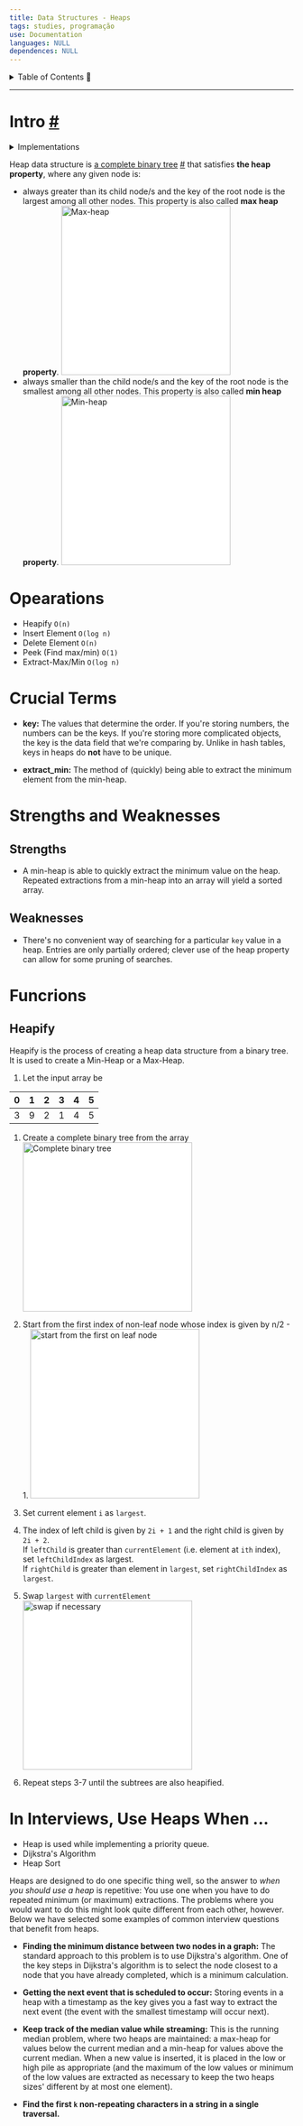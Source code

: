 ```yaml
---
title: Data Structures - Heaps
tags: studies, programação
use: Documentation
languages: NULL
dependences: NULL
---
```


<details> <summary>Table of Contents 🔖</summary>

- [Intro #](#intro-)
- [Opearations](#opearations)
- [Crucial Terms](#crucial-terms)
- [Strengths and Weaknesses](#strengths-and-weaknesses)
	- [Strengths](#strengths)
	- [Weaknesses](#weaknesses)
- [Funcrions](#funcrions)
	- [Heapify](#heapify)
- [In Interviews, Use Heaps When ...](#in-interviews-use-heaps-when-)

</details>

---

# Intro [#](https://www.techtarget.com/whatis/definition/heap)

<details> <summary>Implementations</summary>

[`C`](GAB/Estudos-Trabalhos/PROGRAMAÇÃO/programming-studies/Languages/C/heap_implementation.md) | [`Python`](GAB/Estudos-Trabalhos/PROGRAMAÇÃO/programming-studies/Languages/PYTHON/heap_implementation.md) | [`JavaScript`](../Front_End/JS/heap_implementation.md)

</details>

Heap data structure is [a complete binary tree](#binary-tree) [#](https://www.programiz.com/dsa/complete-binary-tree) that satisfies **the heap property**, where any given node is:

-   always greater than its child node/s and the key of the root node is the largest among all other nodes. This property is also called **max heap property**.
	<img src="https://www.programiz.com/sites/tutorial2program/files/maxheap_1.png" alt="Max-heap" style="background-color:white" width="300">
-   always smaller than the child node/s and the key of the root node is the smallest among all other nodes. This property is also called **min heap property**.
	<img src="https://www.programiz.com/sites/tutorial2program/files/minheap_0.png" alt="Min-heap" style="background-color:white" width="300">

# Opearations

- Heapify `O(n)`
- Insert Element `O(log n)`
- Delete Element `O(n)`
- Peek (Find max/min) `O(1)`
- Extract-Max/Min `O(log n)`

# Crucial Terms

-   **key:** The values that determine the order. If you're storing numbers, the numbers can be the keys. If you're storing more complicated objects, the key is the data field that we're comparing by. Unlike in hash tables, keys in heaps do **not** have to be unique.

-   **extract\_min:** The method of (quickly) being able to extract the minimum element from the min-heap.

# Strengths and Weaknesses

## Strengths

-   A min-heap is able to quickly extract the minimum value on the heap. Repeated extractions from a min-heap into an array will yield a sorted array.
    

## Weaknesses

-   There's no convenient way of searching for a particular `key` value in a heap. Entries are only partially ordered; clever use of the heap property can allow for some pruning of searches.
    

# Funcrions

## Heapify

Heapify is the process of creating a heap data structure from a binary tree. It is used to create a Min-Heap or a Max-Heap.

1. Let the input array be

| 0   | 1   | 2   | 3   | 4   | 5   |
| --- | --- | --- | --- | --- | --- |
| 3   | 9   | 2   | 1   | 4   | 5   |

1. Create a complete binary tree from the array
	<img src="https://www.programiz.com/sites/tutorial2program/files/completebt-1_0.png" alt="Complete binary tree" style="background-color:white" width="300">
	
2. Start from the first index of non-leaf node whose index is given by n/2 - 1.
	<img src="https://www.programiz.com/sites/tutorial2program/files/start_1.png" alt="start from the first on leaf node" style="background-color:white" width="300">

4.   Set current element `i` as `largest`.

5.   The index of left child is given by `2i + 1` and the right child is given by `2i + 2`.  
    If `leftChild` is greater than `currentElement` (i.e. element at `ith` index), set `leftChildIndex` as largest.  
    If `rightChild` is greater than element in `largest`, set `rightChildIndex` as `largest`.

6.   Swap `largest` with `currentElement`
	<img src="https://www.programiz.com/sites/tutorial2program/files/swap_1.png" alt="swap if necessary" style="background-color:white" width="300">

7.   Repeat steps 3-7 until the subtrees are also heapified.

# In Interviews, Use Heaps When ...

- Heap is used while implementing a priority queue.
- Dijkstra's Algorithm
- Heap Sort

Heaps are designed to do one specific thing well, so the answer to _when you should use a heap_ is repetitive: You use one when you have to do repeated minimum (or maximum) extractions. The problems where you would want to do this might look quite different from each other, however. Below we have selected some examples of common interview questions that benefit from heaps.

-   **Finding the minimum distance between two nodes in a graph:** The standard approach to this problem is to use Dijkstra's algorithm. One of the key steps in Dijkstra's algorithm is to select the node closest to a node that you have already completed, which is a minimum calculation.

-   **Getting the next event that is scheduled to occur:** Storing events in a heap with a timestamp as the key gives you a fast way to extract the next event (the event with the smallest timestamp will occur next).

-   **Keep track of the median value while streaming:** This is the running median problem, where two heaps are maintained: a max-heap for values below the current median and a min-heap for values above the current median. When a new value is inserted, it is placed in the low or high pile as appropriate (and the maximum of the low values or minimum of the low values are extracted as necessary to keep the two heaps sizes' different by at most one element).

-   **Find the first `k` non-repeating characters in a string in a single traversal.**
